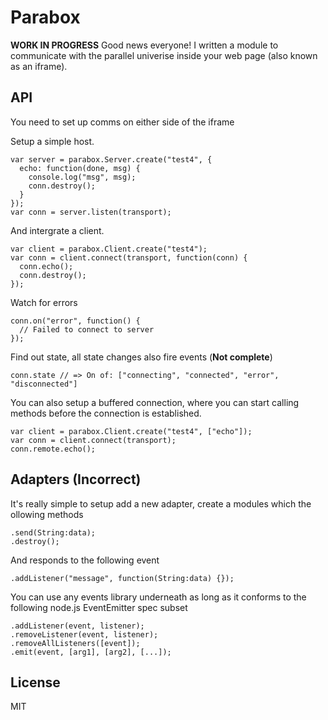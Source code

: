 # Parabox
**WORK IN PROGRESS**
Good news everyone! I written a module to communicate with the parallel univerise inside your web page (also known as an iframe).


## API
You need to set up comms on either side of the iframe

Setup a simple host.

    var server = parabox.Server.create("test4", {
      echo: function(done, msg) {
        console.log("msg", msg);
        conn.destroy();
      }
    });
    var conn = server.listen(transport);

And intergrate a client.

    var client = parabox.Client.create("test4");
    var conn = client.connect(transport, function(conn) {
      conn.echo();
      conn.destroy();
    });

Watch for errors

    conn.on("error", function() {
      // Failed to connect to server
    });

Find out state, all state changes also fire events (**Not complete**)

    conn.state // => On of: ["connecting", "connected", "error", "disconnected"]

You can also setup a buffered connection, where you can start calling methods before the connection is established.

    var client = parabox.Client.create("test4", ["echo"]);
    var conn = client.connect(transport);
    conn.remote.echo();


## Adapters (**Incorrect**)
It's really simple to setup add a new adapter, create a modules which the ollowing methods

    .send(String:data);
    .destroy();

And responds to the following event

    .addListener("message", function(String:data) {});

You can use any events library underneath as long as it conforms to the following node.js EventEmitter spec subset

    .addListener(event, listener);
    .removeListener(event, listener);
    .removeAllListeners([event]);
    .emit(event, [arg1], [arg2], [...]);


## License
MIT


